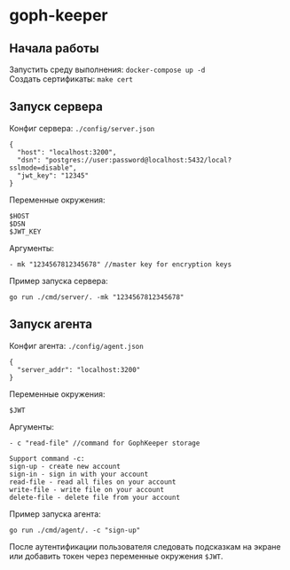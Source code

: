 # goph-keeper


## Начала работы  
Запустить среду выполнения: `docker-compose up -d`  
Создать сертификаты: `make cert`  

## Запуск сервера  
Конфиг сервера: `./config/server.json`
```
{
  "host": "localhost:3200",
  "dsn": "postgres://user:password@localhost:5432/local?sslmode=disable",
  "jwt_key": "12345"
}
```

Переменные окружения:
```
$HOST 
$DSN
$JWT_KEY
```

Аргументы:
```
- mk "1234567812345678" //master key for encryption keys
```

Пример запуска сервера:
```
go run ./cmd/server/. -mk "1234567812345678"
```

## Запуск агента  
Конфиг агента: `./config/agent.json`
```
{
  "server_addr": "localhost:3200"
}
```

Переменные окружения:
```
$JWT
```

Аргументы:
```
- c "read-file" //command for GophKeeper storage

Support command -c:
sign-up - create new account
sign-in - sign in with your account
read-file - read all files on your account
write-file - write file on your account
delete-file - delete file from your account
```

Пример запуска агента:
```
go run ./cmd/agent/. -c "sign-up"
```

После аутентификации пользователя следовать подсказкам на экране или добавить токен через переменные окружения `$JWT`.
